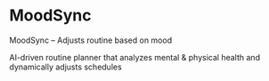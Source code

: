 # MoodSync
MoodSync – Adjusts routine based on mood  

AI-driven routine planner that analyzes mental &amp; physical health and dynamically adjusts schedules

